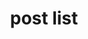 ---
layout: postList
title: post list
permalink: /categories/list
breadcrumb:
    - { title: Home, path: / }
    - { title: Category, path: /categories }
---